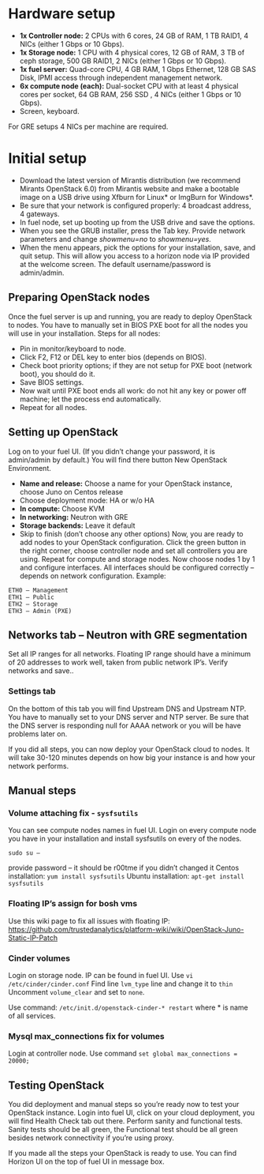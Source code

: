 # Hardware setup
-	**1x Controller node:** 2 CPUs with 6 cores, 24 GB of RAM, 1 TB RAID1, 4 NICs (either 1 Gbps or 10 Gbps).
-	**1x Storage node:** 1 CPU with 4 physical cores, 12 GB of RAM, 3 TB of ceph storage, 500 GB RAID1, 2 NICs (either 1 Gbps or 10 Gbps).
-	**1x fuel server:** Quad-core CPU, 4 GB RAM, 1 Gbps Ethernet, 128 GB SAS Disk, IPMI access through independent management network.
-	**6x compute node (each):** Dual-socket CPU with at least 4 physical cores per socket, 64 GB RAM, 256 SSD , 4 NICs (either 1 Gbps or 10 Gbps).
-	Screen, keyboard.

For GRE setups 4 NICs per machine are required.

# Initial setup
-	Download the latest version of Mirantis distribution (we recommend Mirants OpenStack 6.0) from Mirantis website and make a bootable image on a USB drive using Xfburn for Linux* or ImgBurn for Windows*.
-	Be sure that your network is configured properly: 4 broadcast address, 4 gateways.
-	In fuel node, set up booting up from the USB drive and save the options.
-	When you see the GRUB installer, press the Tab key. Provide network parameters and change _showmenu=no_ to _showmenu=yes_.
-	When the menu appears, pick the options for your installation, save, and quit setup.
This will allow you access to a horizon node via IP provided at the welcome screen. The default username/password is admin/admin.

## Preparing OpenStack nodes
Once the fuel server is up and running, you are ready to deploy OpenStack to nodes. You have to manually set in BIOS PXE boot for all the nodes you will use in your installation. Steps for all nodes:
-	Pin in monitor/keyboard to node.
-	Click F2, F12 or DEL key to enter bios (depends on BIOS).
-	Check boot priority options; if they are not setup for PXE boot (network boot), you should do it.
-	Save BIOS settings.
-	Now wait until PXE boot ends all work: do not hit any key or power off machine; let the process end automatically. 
-	Repeat for all nodes.

## Setting up OpenStack
Log on to your fuel UI. (If you didn’t change your password, it is admin/admin by default.) You will find there button New OpenStack Environment. 
-	**Name and release:** Choose a name for your OpenStack instance, choose Juno on Centos release
-	Choose deployment mode: HA or w/o HA
-	**In compute:** Choose KVM
-	**In networking:** Neutron with GRE
-	**Storage backends:** Leave it default
-	Skip to finish (don’t choose any other options)
Now, you are ready to add nodes to your OpenStack configuration. 
Click the green button in the right corner, choose controller node and set all controllers you are using. Repeat for compute and storage nodes.
Now choose nodes 1 by 1 and configure interfaces. All interfaces should be configured correctly – depends on network configuration. Example:
```
ETH0 – Management
ETH1 – Public
ETH2 – Storage
ETH3 – Admin (PXE)
```
## Networks tab – Neutron with GRE segmentation
Set all IP ranges for all networks. Floating IP range should have a minimum of 20 addresses to work well, taken from public network IP’s. Verify networks and save..
### Settings tab
On the bottom of this tab you will find Upstream DNS and Upstream NTP. You have to manually set to your DNS server and NTP server. Be sure that the DNS server is responding null for AAAA network or you will be have problems later on.

If you did all steps, you can now deploy your OpenStack cloud to nodes. It will take 30-120 minutes depends on how big your instance is and how your network performs. 
## Manual steps 
### Volume attaching fix - ``` sysfsutils ```
You can see compute nodes names in fuel UI.
Login on every compute node you have in your installation and install sysfsutils on every of the nodes.
```
sudo su –
```
provide password – it should be r00tme if you didn’t changed it
Centos installation: ``` yum install sysfsutils ```
Ubuntu installation: ``` apt-get install sysfsutils ```
### Floating IP’s assign for bosh vms
Use this wiki page to fix all issues with floating IP:
https://github.com/trustedanalytics/platform-wiki/wiki/OpenStack-Juno-Static-IP-Patch
### Cinder volumes
Login on storage node. IP can be found in fuel UI. 
Use ``` vi /etc/cinder/cinder.conf ```
Find line ``` lvm_type ``` line and change it to ``` thin ```
Uncomment ``` volume_clear ``` and set to ``` none ```.

Use command: ``` /etc/init.d/openstack-cinder-* restart ``` where * is name of all services.
### Mysql max_connections fix for volumes
Login at controller node. Use command
``` set global max_connections = 20000; ```
## Testing OpenStack
You did deployment and manual steps so you’re ready now to test your OpenStack instance.
Login into fuel UI, click on your cloud deployment, you will find Health Check tab out there. Perform sanity and functional tests. 
Sanity tests should be all green, the Functional test should be all green besides network connectivity if you’re using proxy. 

If you made all the steps your OpenStack is ready to use. You can find Horizon UI on the top of fuel UI in message box.
